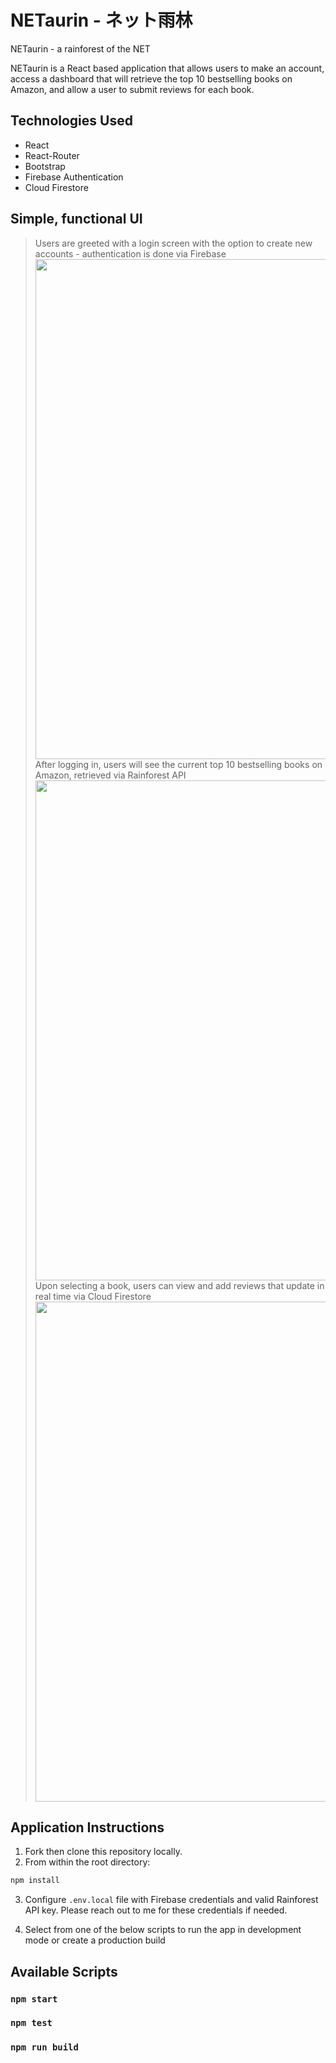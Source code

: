 # NETaurin - ネット雨林

NETaurin - a rainforest of the NET

NETaurin is a React based application that allows users to make an account, access a dashboard that will retrieve the top 10 bestselling books on Amazon, and allow a user to submit reviews for each book.

## Technologies Used

- React
- React-Router
- Bootstrap
- Firebase Authentication
- Cloud Firestore

## Simple, functional UI

> Users are greeted with a login screen with the option to create new accounts - authentication is done via Firebase
> <img src="https://i.ibb.co/Px073J3/Screen-Shot-2020-10-30-at-6-23-26-AM.png" width=800>
> After logging in, users will see the current top 10 bestselling books on Amazon, retrieved via Rainforest API
> <img src="https://i.ibb.co/MpCzM0p/Screen-Shot-2020-10-30-at-6-24-02-AM.png" width=800>
> Upon selecting a book, users can view and add reviews that update in real time via Cloud Firestore
> <img src="https://i.ibb.co/YBQ0TMY/Screen-Shot-2020-10-30-at-6-24-31-AM.png" width=800>

## Application Instructions

1. Fork then clone this repository locally.
2. From within the root directory:

```sh
npm install
```

3. Configure `.env.local` file with Firebase credentials and valid Rainforest API key. Please reach out to me for these credentials if needed.

4. Select from one of the below scripts to run the app in development mode or create a production build

## Available Scripts

### `npm start`

### `npm test`

### `npm run build`
